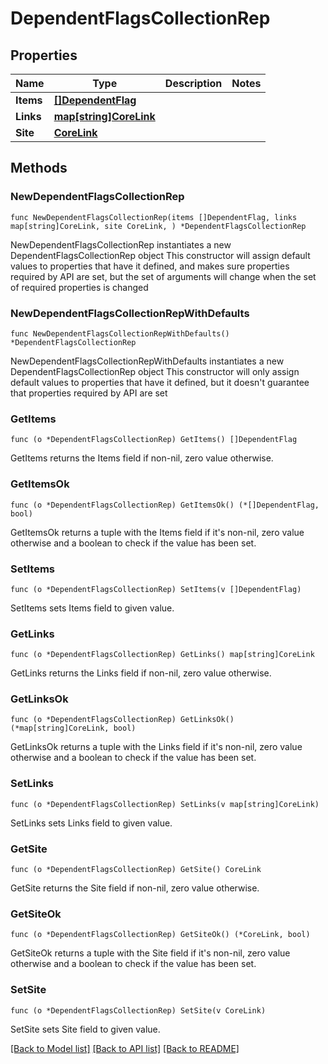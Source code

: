 # DependentFlagsCollectionRep

## Properties

Name | Type | Description | Notes
------------ | ------------- | ------------- | -------------
**Items** | [**[]DependentFlag**](DependentFlag.md) |  | 
**Links** | [**map[string]CoreLink**](CoreLink.md) |  | 
**Site** | [**CoreLink**](CoreLink.md) |  | 

## Methods

### NewDependentFlagsCollectionRep

`func NewDependentFlagsCollectionRep(items []DependentFlag, links map[string]CoreLink, site CoreLink, ) *DependentFlagsCollectionRep`

NewDependentFlagsCollectionRep instantiates a new DependentFlagsCollectionRep object
This constructor will assign default values to properties that have it defined,
and makes sure properties required by API are set, but the set of arguments
will change when the set of required properties is changed

### NewDependentFlagsCollectionRepWithDefaults

`func NewDependentFlagsCollectionRepWithDefaults() *DependentFlagsCollectionRep`

NewDependentFlagsCollectionRepWithDefaults instantiates a new DependentFlagsCollectionRep object
This constructor will only assign default values to properties that have it defined,
but it doesn't guarantee that properties required by API are set

### GetItems

`func (o *DependentFlagsCollectionRep) GetItems() []DependentFlag`

GetItems returns the Items field if non-nil, zero value otherwise.

### GetItemsOk

`func (o *DependentFlagsCollectionRep) GetItemsOk() (*[]DependentFlag, bool)`

GetItemsOk returns a tuple with the Items field if it's non-nil, zero value otherwise
and a boolean to check if the value has been set.

### SetItems

`func (o *DependentFlagsCollectionRep) SetItems(v []DependentFlag)`

SetItems sets Items field to given value.


### GetLinks

`func (o *DependentFlagsCollectionRep) GetLinks() map[string]CoreLink`

GetLinks returns the Links field if non-nil, zero value otherwise.

### GetLinksOk

`func (o *DependentFlagsCollectionRep) GetLinksOk() (*map[string]CoreLink, bool)`

GetLinksOk returns a tuple with the Links field if it's non-nil, zero value otherwise
and a boolean to check if the value has been set.

### SetLinks

`func (o *DependentFlagsCollectionRep) SetLinks(v map[string]CoreLink)`

SetLinks sets Links field to given value.


### GetSite

`func (o *DependentFlagsCollectionRep) GetSite() CoreLink`

GetSite returns the Site field if non-nil, zero value otherwise.

### GetSiteOk

`func (o *DependentFlagsCollectionRep) GetSiteOk() (*CoreLink, bool)`

GetSiteOk returns a tuple with the Site field if it's non-nil, zero value otherwise
and a boolean to check if the value has been set.

### SetSite

`func (o *DependentFlagsCollectionRep) SetSite(v CoreLink)`

SetSite sets Site field to given value.



[[Back to Model list]](../README.md#documentation-for-models) [[Back to API list]](../README.md#documentation-for-api-endpoints) [[Back to README]](../README.md)


